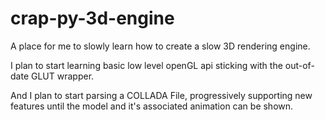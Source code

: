 # crap-py-3d-engine
A place for me to slowly learn how to create a slow 3D rendering engine.

I plan to start learning basic low level openGL api sticking with the out-of-date GLUT wrapper.

And I plan to start parsing a COLLADA File, progressively supporting new features until the model and it's associated animation can be shown.
